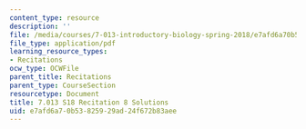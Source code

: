 ```yaml
---
content_type: resource
description: ''
file: /media/courses/7-013-introductory-biology-spring-2018/e7afd6a70b53825929ad24f672b83aee_MIT7_013s18R8S.pdf
file_type: application/pdf
learning_resource_types:
- Recitations
ocw_type: OCWFile
parent_title: Recitations
parent_type: CourseSection
resourcetype: Document
title: 7.013 S18 Recitation 8 Solutions
uid: e7afd6a7-0b53-8259-29ad-24f672b83aee
---
```

